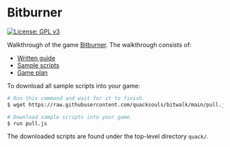 # Bitburner

[![License: GPL v3](https://img.shields.io/badge/License-GPL%20v3-blue.svg)](http://www.gnu.org/licenses/gpl-3.0)

Walkthrough of the game
[Bitburner](https://github.com/bitburner-official/bitburner-src). The
walkthrough consists of:

<!-- prettier-ignore -->
- [Written guide](doc/README.md)
- [Sample scripts](src#readme)
- [Game plan](plan.md)

To download all sample scripts into your game:

```sh
# Run this command and wait for it to finish.
$ wget https://raw.githubusercontent.com/quacksouls/bitwalk/main/pull.js pull.js

# Download sample scripts into your game.
$ run pull.js
```

The downloaded scripts are found under the top-level directory `quack/`.
